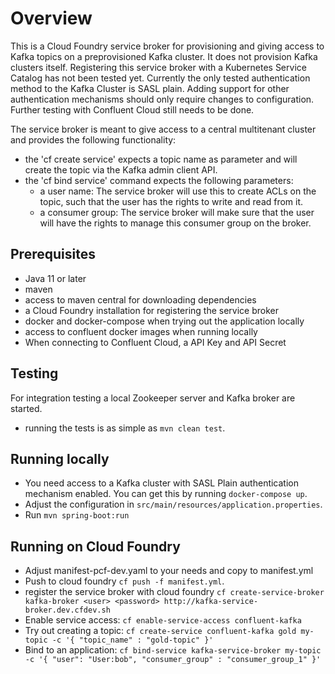 # Overview

This is a Cloud Foundry service broker for provisioning and giving access to Kafka topics on a preprovisioned Kafka cluster. 
It does not provision Kafka clusters itself. 
Registering this service broker with a Kubernetes Service Catalog has not been tested yet. 
Currently the only tested authentication method to the Kafka Cluster is SASL plain. 
Adding support for other authentication mechanisms should only require changes to configuration. 
Further testing with Confluent Cloud still needs to be done. 

The service broker is meant to give access to a central multitenant cluster and provides the following functionality:

* the 'cf create service' expects a topic name as parameter and will create the topic via the Kafka admin client API.
* the 'cf bind service' command expects the following parameters: 
  * a user name: The service broker will use this to create ACLs on the topic, such that the user has the rights to write and read from it.
  * a consumer group: The service broker will make sure that the user will have the rights to manage this consumer group on the broker.  

## Prerequisites

* Java 11 or later
* maven 
* access to maven central for downloading dependencies
* a Cloud Foundry installation for registering the service broker
* docker and docker-compose when trying out the application locally 
* access to confluent docker images when running locally
* When connecting to Confluent Cloud, a API Key and API Secret

## Testing

For integration testing a local Zookeeper server and Kafka broker are started. 

* running the tests is as simple as `mvn clean test`.

## Running locally

* You need access to a Kafka cluster with SASL Plain authentication mechanism enabled. You can get this by running `docker-compose up`. 
* Adjust the configuration in `src/main/resources/application.properties`. 
* Run `mvn spring-boot:run`

## Running on Cloud Foundry

* Adjust manifest-pcf-dev.yaml to your needs and copy to manifest.yml
* Push to cloud foundry `cf push -f manifest.yml`.
* register the service broker with cloud foundry `cf create-service-broker kafka-broker <user> <password> http://kafka-service-broker.dev.cfdev.sh`
* Enable service access: `cf enable-service-access confluent-kafka`
* Try out creating a topic: `cf create-service confluent-kafka gold my-topic -c '{ "topic_name" : "gold-topic" }'`
* Bind to an application: `cf bind-service kafka-service-broker my-topic -c '{ "user": "User:bob", "consumer_group" : "consumer_group_1" }'`

